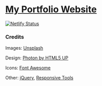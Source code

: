 # [My Portfolio Website](https://raykaing.netlify.app/)

[![Netlify Status](https://api.netlify.com/api/v1/badges/b1c29b21-db0c-4ffc-b394-b535074ac31e/deploy-status)](https://app.netlify.com/sites/raykaing/deploys)

### Credits

  Images:
  [Unsplash](https://unsplash.com/)
    
  Design:
  [Photon by HTML5 UP](https://html5up.net/)

  Icons: 
  [Font Awesome](https://fontawesome.com/)

  Other: 
  [jQuery](https://jquery.com/),
  [Responsive Tools](https://github.com/ajlkn/responsive-tools)

